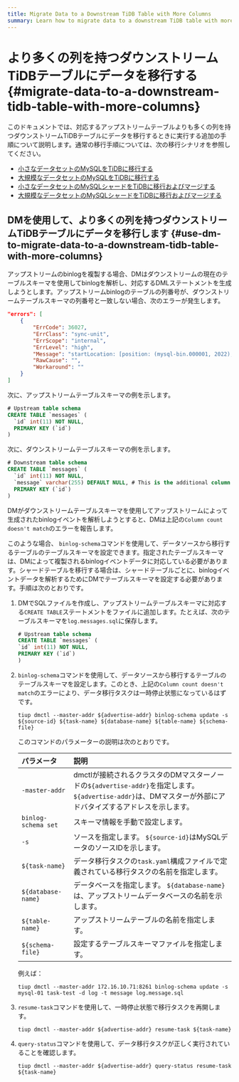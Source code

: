 ```yaml
---
title: Migrate Data to a Downstream TiDB Table with More Columns
summary: Learn how to migrate data to a downstream TiDB table with more columns than the corresponding upstream table.
---
```


# より多くの列を持つダウンストリームTiDBテーブルにデータを移行する {#migrate-data-to-a-downstream-tidb-table-with-more-columns}

このドキュメントでは、対応するアップストリームテーブルよりも多くの列を持つダウンストリームTiDBテーブルにデータを移行するときに実行する追加の手順について説明します。通常の移行手順については、次の移行シナリオを参照してください。

-   [小さなデータセットのMySQLをTiDBに移行する](/migrate-small-mysql-to-tidb.md)
-   [大規模なデータセットのMySQLをTiDBに移行する](/migrate-large-mysql-to-tidb.md)
-   [小さなデータセットのMySQLシャードをTiDBに移行およびマージする](/migrate-small-mysql-shards-to-tidb.md)
-   [大規模なデータセットのMySQLシャードをTiDBに移行およびマージする](/migrate-large-mysql-shards-to-tidb.md)

## DMを使用して、より多くの列を持つダウンストリームTiDBテーブルにデータを移行します {#use-dm-to-migrate-data-to-a-downstream-tidb-table-with-more-columns}

アップストリームのbinlogを複製する場合、DMはダウンストリームの現在のテーブルスキーマを使用してbinlogを解析し、対応するDMLステートメントを生成しようとします。アップストリームbinlogのテーブルの列番号が、ダウンストリームテーブルスキーマの列番号と一致しない場合、次のエラーが発生します。

```json
"errors": [
    {
        "ErrCode": 36027,
        "ErrClass": "sync-unit",
        "ErrScope": "internal",
        "ErrLevel": "high",
        "Message": "startLocation: [position: (mysql-bin.000001, 2022), gtid-set:09bec856-ba95-11ea-850a-58f2b4af5188:1-9 ], endLocation: [ position: (mysql-bin.000001, 2022), gtid-set: 09bec856-ba95-11ea-850a-58f2b4af5188:1-9]: gen insert sqls failed, schema: log, table: messages: Column count doesn't match value count: 3 (columns) vs 2 (values)",
        "RawCause": "",
        "Workaround": ""
    }
]
```

次に、アップストリームテーブルスキーマの例を示します。

```sql
# Upstream table schema
CREATE TABLE `messages` (
  `id` int(11) NOT NULL,
  PRIMARY KEY (`id`)
)
```

次に、ダウンストリームテーブルスキーマの例を示します。

```sql
# Downstream table schema
CREATE TABLE `messages` (
  `id` int(11) NOT NULL,
  `message` varchar(255) DEFAULT NULL, # This is the additional column that only exists in the downstream table.
  PRIMARY KEY (`id`)
)
```

DMがダウンストリームテーブルスキーマを使用してアップストリームによって生成されたbinlogイベントを解析しようとすると、DMは上記の`Column count doesn't match`のエラーを報告します。

このような場合、 `binlog-schema`コマンドを使用して、データソースから移行するテーブルのテーブルスキーマを設定できます。指定されたテーブルスキーマは、DMによって複製されるbinlogイベントデータに対応している必要があります。シャードテーブルを移行する場合は、シャードテーブルごとに、binlogイベントデータを解析するためにDMでテーブルスキーマを設定する必要があります。手順は次のとおりです。

1.  DMでSQLファイルを作成し、アップストリームテーブルスキーマに対応する`CREATE TABLE`ステートメントをファイルに追加します。たとえば、次のテーブルスキーマを`log.messages.sql`に保存します。

    ```sql
    # Upstream table schema
    CREATE TABLE `messages` (
    `id` int(11) NOT NULL,
    PRIMARY KEY (`id`)
    )
    ```

2.  `binlog-schema`コマンドを使用して、データソースから移行するテーブルのテーブルスキーマを設定します。このとき、上記の`Column count doesn't match`のエラーにより、データ移行タスクは一時停止状態になっているはずです。

    
    ```
    tiup dmctl --master-addr ${advertise-addr} binlog-schema update -s ${source-id} ${task-name} ${database-name} ${table-name} ${schema-file}
    ```

    このコマンドのパラメーターの説明は次のとおりです。

    | パラメータ               | 説明                                                                                                     |
    | :------------------ | :----------------------------------------------------------------------------------------------------- |
    | `-master-addr`      | dmctlが接続されるクラスタのDMマスターノードの`${advertise-addr}`を指定します。 `${advertise-addr}`は、DMマスターが外部にアドバタイズするアドレスを示します。 |
    | `binlog-schema set` | スキーマ情報を手動で設定します。                                                                                       |
    | `-s`                | ソースを指定します。 `${source-id}`はMySQLデータのソースIDを示します。                                                         |
    | `${task-name}`      | データ移行タスクの`task.yaml`構成ファイルで定義されている移行タスクの名前を指定します。                                                      |
    | `${database-name}`  | データベースを指定します。 `${database-name}`は、アップストリームデータベースの名前を示します。                                              |
    | `${table-name}`     | アップストリームテーブルの名前を指定します。                                                                                 |
    | `${schema-file}`    | 設定するテーブルスキーマファイルを指定します。                                                                                |

    例えば：

    
    ```
    tiup dmctl --master-addr 172.16.10.71:8261 binlog-schema update -s mysql-01 task-test -d log -t message log.message.sql
    ```

3.  `resume-task`コマンドを使用して、一時停止状態で移行タスクを再開します。

    
    ```
    tiup dmctl --master-addr ${advertise-addr} resume-task ${task-name}
    ```

4.  `query-status`コマンドを使用して、データ移行タスクが正しく実行されていることを確認します。

    
    ```
    tiup dmctl --master-addr ${advertise-addr} query-status resume-task ${task-name}
    ```
